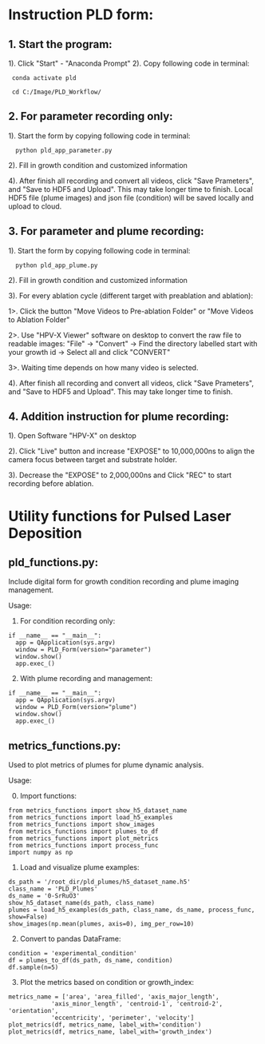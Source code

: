 # Instruction PLD form:
## 1. Start the program:
  1). Click "Start" - "Anaconda Prompt"
  2). Copy following code in terminal:
     
     conda activate pld
     
     cd C:/Image/PLD_Workflow/
  
## 2. For parameter recording only: 

1). Start the form by copying following code in terminal:

      python pld_app_parameter.py
      
2). Fill in growth condition and customized information

4). After finish all recording and convert all videos, click "Save Prameters", and "Save to HDF5 and Upload". This may take longer time to finish. Local HDF5 file (plume images) and json file (condition) will be saved locally and upload to cloud.
     
     
## 3. For parameter and plume recording: 
  
1). Start the form by copying following code in terminal:

      python pld_app_plume.py
      
2). Fill in growth condition and customized information

3). For every ablation cycle (different target with preablation and ablation):

  1>. Click the button "Move Videos to Pre-ablation Folder" or "Move Videos to Ablation Folder"

  2>. Use "HPV-X Viewer" software on desktop to convert the raw file to readable images: 
"File" -> "Convert" -> Find the directory labelled start with your growth id -> Select all and click "CONVERT" 

  3>. Waiting time depends on how many video is selected.

4). After finish all recording and convert all videos, click "Save Prameters", and "Save to HDF5 and Upload". This may take longer time to finish.


## 4. Addition instruction for plume recording:

1). Open Software "HPV-X" on desktop

2). Click "Live" button and increase "EXPOSE" to 10,000,000ns to align the camera focus between target and substrate holder.

3). Decrease the "EXPOSE" to 2,000,000ns and Click "REC" to start recording before ablation.
  
  
  
      



# Utility functions for Pulsed Laser Deposition

## pld_functions.py: 

  Include digital form for growth condition recording and plume imaging management.

  Usage: 

  1. For condition recording only: 
    
    if __name__ == "__main__":
      app = QApplication(sys.argv)
      window = PLD_Form(version="parameter")
      window.show()
      app.exec_()

  2. With plume recording and management: 
  
    if __name__ == "__main__":
      app = QApplication(sys.argv)
      window = PLD_Form(version="plume")
      window.show()
      app.exec_()
         
## metrics_functions.py: 

  Used to plot metrics of plumes for plume dynamic analysis.
  
  Usage: 
  
  0. Import functions:

    from metrics_functions import show_h5_dataset_name
    from metrics_functions import load_h5_examples
    from metrics_functions import show_images
    from metrics_functions import plumes_to_df
    from metrics_functions import plot_metrics
    from metrics_functions import process_func
    import numpy as np

  1. Load and visualize plume examples: 
  
    ds_path = '/root_dir/pld_plumes/h5_dataset_name.h5'
    class_name = 'PLD_Plumes'
    ds_name = '0-SrRuO3'
    show_h5_dataset_name(ds_path, class_name)
    plumes = load_h5_examples(ds_path, class_name, ds_name, process_func, show=False)
    show_images(np.mean(plumes, axis=0), img_per_row=10)

  2. Convert to pandas DataFrame: 

    condition = 'experimental_condition'
    df = plumes_to_df(ds_path, ds_name, condition)
    df.sample(n=5)

  3. Plot the metrics based on condition or growth_index: 
  
    metrics_name = ['area', 'area_filled', 'axis_major_length', 
                'axis_minor_length', 'centroid-1', 'centroid-2', 'orientation', 
                'eccentricity', 'perimeter', 'velocity'] 
    plot_metrics(df, metrics_name, label_with='condition')
    plot_metrics(df, metrics_name, label_with='growth_index')    
